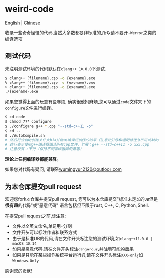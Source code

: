 # weird-code

[English](README-en.md) | [Chinese]()

收录一些奇奇怪怪的代码,当然大多数都是非标准的,所以请不要开`-Werror`之类的编译选项

## 测试代码

未注明测试环境的代码默认在`clang++ 10.0.0`下测试.

```bash
$ clang++ {filename}.cpp -o {exename}.exe
% clang++ {filename}.cpp -o {exename}.exe
> clang++ {filename}.cpp -o {exename}.exe
./{exename}.exe
```

如果您觉得上面的~~玩意~~有些麻烦, ~~确实很他妈麻烦~~,您可以通过`code`文件夹下的`configure`文件进行编译。

```bash
$ cd code
$ chmod 777 configure
$ ./configure g++ *.cpp "--std=c++11 -o"
$ cd ..
$ ./AutoCompile.sh
# 然后将会自动创建文件夹bin并输出编译后执行的结果（注意双引号和通配符还有不可或缺的-o）
# 这行表示使用g++编译器编译所有cpp文件，扩展：g++ --std=c++11 -o xxx.cpp
# 注意没有-o不行（保持不同编译器间的兼容）
```

**理论上任何编译器都能兼容。**

如果您对代码有疑问, 请联系[wumingyun2120@outlook.com](mailto:wumingyun2120@outlook.com)

## 为本仓库提交pull request

欢迎您fork本仓库并提交pull request, 您可以为本仓库提交"标准未定义的`UB`但是**很有趣**的代码"或"恶意代码"
语言包括但不限于rust, C++, C, Python, Shell.

在提交pull request之前,请注意:

* 文件以全英文命名,单词用`-`分割
* 文件开头可以标注作者和联系方式
* 由于是标准UB的代码,请在文件开头标注您的测试环境,如`clang++10.0.0 | macOS 10.14`
* 如果是恶意代码,请在文件开头标注`dangerous`,并注明可能的后果
* 如果是只能在某些操作系统平台运行的,请在文件开头标注`XXX-only`如`Windows-Only`

感谢您的贡献!

